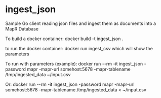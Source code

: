 # ingest_json
Sample Go client reading json files and ingest them as documents into a MapR Database

To build a docker container:
docker build -t ingest_json .

to run the docker container:
docker run ingest_csv which will show the parameters

To run with parameters (example):
docker run --rm -it ingest_json -password mapr -mapr-url somehost:5678 -mapr-tablename /tmp/ingested_data ~/input.csv

Or:
docker run --rm -it ingest_json -password mapr -mapr-url somehost:5678 -mapr-tablename /tmp/ingested_data < ~/input.csv

